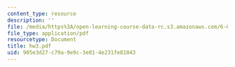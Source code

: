 ```yaml
---
content_type: resource
description: ''
file: /media/https%3A/open-learning-course-data-rc.s3.amazonaws.com/6-090-building-programming-experience-a-lead-in-to-6-001-january-iap-2005/905e3d27c79a9e9c3e014e231fe81043_hw3.pdf
file_type: application/pdf
resourcetype: Document
title: hw3.pdf
uid: 905e3d27-c79a-9e9c-3e01-4e231fe81043
---
```

